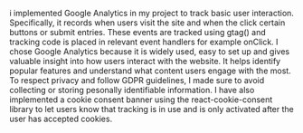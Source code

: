 i implemented Google Analytics in my project to track basic user interaction. Specifically, it records when users visit the site and when the click certain buttons or submit entries. These events are tracked using gtag() and tracking code is placed in relevant event handlers for example onClick.
I chose Google Analytics because it is widely used, easy to set up and gives valuable insight into how users interact with the website. It helps identify popular features and understand what content users engage with the most.
To respect privacy and follow GDPR guidelines, I made sure to avoid collecting or storing pesonally identifiable information. I have also implemented a cookie consent banner using the react-cookie-consent library to let users know that tracking is in use and is only activated after the user has accepted cookies.
